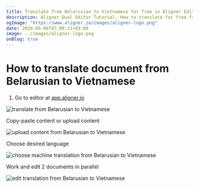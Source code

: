 ```yaml
---
title: Translate from Belarusian to Vietnamese for free in Aligner Editor
description: Aligner Dual Editor Tutorial. How to translate for free from Belarusian to Vietnamese. Aligner is multilingual document management platform. 
ogImage: "https://www.aligner.io/images/aligner-logo.png"
date: 2020-05-06T07:09:21+03:00
image: ../images/aligner-logo.png
onBlog: true
---
```


# How to translate document from Belarusian to Vietnamese

1. Go to editor at [app.aligner.io](https://app.aligner.io "Aligner App web page")

![translate from Belarusian to Vietnamese](../aligner-blank-editor.png "translate from Belarusian to Vietnamese")

Copy-paste content or upload content

![upload content from Belarusian to Vietnamese](../aligner-uploaded-document.png "upload content from Belarusian to Vietnamese")

Choose desired language

![choose machine translation from Belarusian to Vietnamese](../aligner-language-dropdown.png "choose machine translation from Belarusian to Vietnamese")

Work and edit 2 documents in parallel

![edit translation from Belarusian to Vietnamese](../aligner-double-sitded-editor.png "edit translation from Belarusian to Vietnamese")

